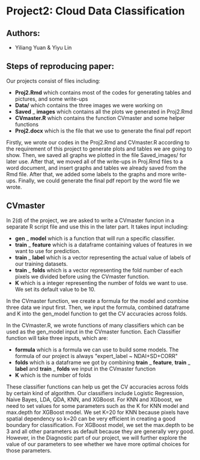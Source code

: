 # Project2: Cloud Data Classification

## Authors:

-   Yiliang Yuan & Yiyu Lin

## Steps of reproducing paper:

Our projects consist of files including:

-   $\textbf{Proj2.Rmd}$ which contains most of the codes for generating tables and pictures, and some write-ups
-   $\textbf{Data/}$ which contains the three images we were working on
-   $\textbf{Saved}$ _ $\textbf{images}$ which contains all the plots we generated in Proj2.Rmd
-   $\textbf{CVmaster.R}$ which contains the function CVmaster and some helper functions
-   $\textbf{Proj2.docx}$ which is the file that we use to generate the final pdf report

Firstly, we wrote our codes in the Proj2.Rmd and CVmaster.R according to the requirement of this project to generate plots and tables we are going to show. Then, we saved all graphs we plotted in the file Saved_images/ for later use. After that, we moved all of the write-ups in Proj.Rmd files to a word document, and insert graphs and tables we already saved from the Rmd file. After that, we added some labels to the graphs and more write-ups. Finally, we could generate the final pdf report by the word file we wrote.

## CVmaster

In 2(d) of the project, we are asked to write a CVmaster funcion in a separate R script file and use this in the later part. It takes input including:

-   $\textbf{gen}$ _ $\textbf{model}$ which is a function that will run a specific classifier.
-   $\textbf{train}$ _ $\textbf{feature}$ which is a dataframe containing values of features in we want to use for prediction.
-   $\textbf{train}$ _ $\textbf{label}$ which is a vector representing the actual value of labels of our training datasets.
-   $\textbf{train}$ _ $\textbf{folds}$ which is a vector representing the fold number of each pixels we divided before using the CVmaster function.
-   $\textbf{K}$ which is a integer representing the number of folds we want to use. We set its default value to be 10.

In the CVmaster function, we create a formula for the model and combine three data we input first. Then, we input the formula, combined dataframe and K into the gen_model function to get the CV accuracies across folds.

In the CVmaster.R, we wrote functions of many classifiers which can be used as the gen_model input in the CVmaster function. Each Classifier function will take three inputs, which are:

-   $\textbf{formula}$ which is a formula we can use to build some models. The formula of our project is always "expert_label \~ NDAI+SD+CORR"
-   $\textbf{folds}$ which is a dataframe we got by combining $\textbf{train}$ _ $\textbf{feature}$, $\textbf{train}$ _ $\textbf{label}$ and $\textbf{train}$ _ $\textbf{folds}$ we input in the CVmaster function
-   $\textbf{K}$ which is the number of folds

These classifier functions can help us get the CV accuracies across folds by certain kind of algorithm. Our classifiers include Logistic Regression, Naive Bayes, LDA, QDA, KNN, and XGBoost. For KNN and XGboost, we need to set values for some parameters such as the K for KNN model and max.depth for XGBoost model. We set K=20 for KNN because pixels have spatial dependency so k=20 can be very efficient in creating a good boundary for classification. For XGBoost model, we set the max.depth to be 3 and all other parameters as default because they are generally very good. However, in the Diagnostic part of our project, we will further explore the value of our parameters to see whether we have more optimal choices for those parameters.
